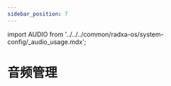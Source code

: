 ```yaml
---
sidebar_position: 7
---
```


import AUDIO from '../../../common/radxa-os/system-config/\_audio_usage.mdx';

# 音频管理

<AUDIO debian_version="debian11" />

